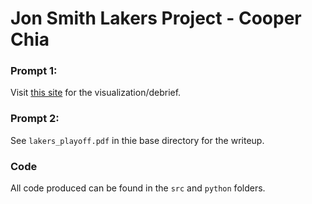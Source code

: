 # Jon Smith Lakers Project - Cooper Chia

### Prompt 1:
Visit [this site](https://lakers-jon-smith.netlify.app/) for the visualization/debrief.

### Prompt 2:
See `lakers_playoff.pdf` in thie base directory for the writeup.

### Code
All code produced can be found in the `src` and `python` folders.

